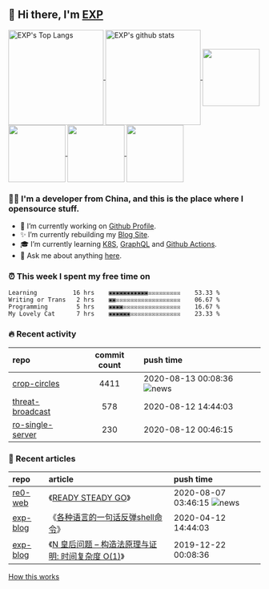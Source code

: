 ## 👋  Hi there, I'm [EXP](https://exp-blog.com)

<!--START_SECTION:github-readme-stats-->
<a href="https://exp-blog.com" target="_blank">
  <img height="190" align="center" src="https://github-readme-stats.vercel.app/api/top-langs/?username=lyy289065406&hide=HTML,CSS,TSQL&theme=great-gatsby" alt="EXP's Top Langs" />
</a>
<a href="https://exp-blog.com" target="_blank">
  <img height="190" align="center" src="https://github-readme-stats.vercel.app/api?username=lyy289065406&count_private=true&show_icons=true&theme=nightowl" alt="EXP's github stats" />
</a>


<a href="https://github.com/lyy289065406/exp-blog" target="_blank">
  <img height="114" align="center" src="https://github-readme-stats.vercel.app/api/pin/?username=lyy289065406&repo=exp-blog&theme=nord" />
</a>    

<a href="https://github.com/lyy289065406/threat-broadcast" target="_blank">
  <img height="114" align="center" src="https://github-readme-stats.vercel.app/api/pin/?username=lyy289065406&repo=threat-broadcast&theme=nord" />
</a>    

<a href="https://github.com/lyy289065406/CTF-Solving-Reports" target="_blank">
  <img height="114" align="center" src="https://github-readme-stats.vercel.app/api/pin/?username=lyy289065406&repo=CTF-Solving-Reports&theme=nord" />
</a>

<a href="https://github.com/lyy289065406/POJ-Solving-Reports" target="_blank">
  <img height="114" align="center" src="https://github-readme-stats.vercel.app/api/pin/?username=lyy289065406&repo=POJ-Solving-Reports&theme=nord" />
</a>
<!--END_SECTION:github-readme-stats-->


<!--START_SECTION:introduction-->
### 👨‍💻  I'm a developer from China, and this is the place where I opensource stuff.

- 🐾 I’m currently working on [Github Profile](https://github.com/lyy289065406/lyy289065406).
- ✨ I’m currently rebuilding my [Blog Site](https://exp-blog.com).
- 🎓 I’m currently learning [K8S](https://github.com/kubernetes/kubernetes), [GraphQL](https://developer.github.com/v4/) and [Github Actions](https://docs.github.com/en/actions).
- 💬 Ask me about anything [here](https://github.com/lyy289065406/lyy289065406/issues).
<!--START_SECTION:introduction-->


<!--START_SECTION:weektime-->
### ⏰  This week I spent my free time on

```text
Learning          16 hrs    ▣▣▣▣▣▣▣▣▣▣▣☒☒☒☒☒☒☒☒☒    53.33 %
Writing or Trans   2 hrs    ▣▣☒☒☒☒☒☒☒☒☒☒☒☒☒☒☒☒☒☒    06.67 %
Programming        5 hrs    ▣▣▣▣☒☒☒☒☒☒☒☒☒☒☒☒☒☒☒☒    16.67 %
My Lovely Cat      7 hrs    ▣▣▣▣▣▣☒☒☒☒☒☒☒☒☒☒☒☒☒☒    23.33 %
```
<!--END_SECTION:weektime-->


<!--START_SECTION:activity-->
### 🔥  Recent activity

| repo | commit count | push time |
|:------|:------:|:------|
| [crop-circles](https://github.com/lyy289065406/crop-circles) | 4411 | 2020-08-13 00:08:36 ![news](https://github.com/lyy289065406/lyy289065406/blob/master/imgs/new.gif) |
| [threat-broadcast](https://github.com/lyy289065406/threat-broadcast) | 578 | 2020-08-12 14:44:03 |
| [ro-single-server](https://github.com/lyy289065406/ro-single-server) | 230 | 2020-08-12 00:46:15 |
<!--END_SECTION:activity-->


<!--START_SECTION:articles-->
### 📝  Recent articles

| repo | article | push time |
|:------|:------|:------|
| [re0-web](https://github.com/lyy289065406/re0-web) | 《[READY STEADY GO](https://lyy289065406.github.io/re0-web/gitbook/book/markdown/ch/chapter060/79.html)》 | 2020-08-07 03:46:15 ![news](https://github.com/lyy289065406/lyy289065406/blob/master/imgs/new.gif) |
| [exp-blog](https://github.com/lyy289065406/exp-blog) | 《[各种语言的一句话反弹shell命令](http://exp-blog.com/gitbook/book/markdown/technical/safe/pentest/%E5%90%84%E7%A7%8D%E8%AF%AD%E8%A8%80%E4%B8%80%E5%8F%A5%E8%AF%9D%E5%8F%8D%E5%BC%B9shell.html)》 | 2020-04-12 14:44:03 |
| [exp-blog](https://github.com/lyy289065406/exp-blog) | 《[N 皇后问题 – 构造法原理与证明: 时间复杂度 O(1)](http://exp-blog.com/gitbook/book/markdown/technical/algorithm/N%E7%9A%87%E5%90%8E%E9%97%AE%E9%A2%98.html)》 | 2019-12-22 00:08:36 |

<!--END_SECTION:articles-->

<a align="right" href="https://github.com/lyy289065406/lyy289065406/How_this_works.md">How this works</a>

<!-- -------------------------------------- -->
<!-- more emoji : http://emojihomepage.com/ -->
<!-- -------------------------------------- -->

